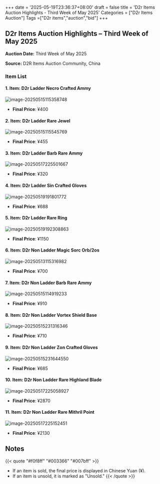 +++
date = '2025-05-19T23:36:37+08:00'
draft = false
title = 'D2r Items Auction Highlights - Third Week of May 2025'
Categories = ["D2r Items Auction"]
Tags =["D2r items","auction","bid"]
+++

## D2r Items Auction Highlights – Third Week of May 2025

**Auction Date:** Third Week of May 2025

**Source:** D2R Items Auction Community, China

### Item List

#### 1. Item: D2r Ladder Necro Crafted Ammy

![image-20250515115358748](https://raw.githubusercontent.com/cnlinuxcode/typora/master/202505192354337.png)

- **Final Price**: ¥400

#### 2. Item: D2r Ladder Rare Jewel

![image-20250515115545769](https://raw.githubusercontent.com/cnlinuxcode/typora/master/202505151155872.png)

- **Final Price**: ¥455

#### 3. Item: D2r Ladder Barb Rare Ammy

![image-20250517225501667](https://raw.githubusercontent.com/cnlinuxcode/typora/master/202505192345959.png)

- **Final Price**: ¥320

#### 4. Item: D2r Ladder Sin Crafted Gloves

![image-20250519191801772](https://raw.githubusercontent.com/cnlinuxcode/typora/master/202505191918991.png)

- **Final Price**: ¥688

#### 5. Item: D2r Ladder Rare Ring

![image-20250519192308863](https://raw.githubusercontent.com/cnlinuxcode/typora/master/202505191923971.png)

- **Final Price**: ¥1150

#### 6. Item: D2r Non Ladder Magic Sorc  Orb/2os

![image-20250513115316982](https://raw.githubusercontent.com/cnlinuxcode/typora/master/202505131153258.png)

- **Final Price**: ¥700

#### 7. Item: D2r Non Ladder Barb Rare Ammy

![image-20250515114919233](https://raw.githubusercontent.com/cnlinuxcode/typora/master/202505192348677.png)

- **Final Price**: ¥910

#### 8. Item: D2r Non Ladder Vortex Shield Base

![image-20250515231316346](https://raw.githubusercontent.com/cnlinuxcode/typora/master/202505192349781.png)

- **Final Price**: ¥710

#### 9. Item: D2r Non Ladder  Zon Crafted Gloves

![image-20250515231644550](https://raw.githubusercontent.com/cnlinuxcode/typora/master/202505192350711.png)

- **Final Price**: ¥685

#### 10. Item: D2r Non Ladder Rare Highland Blade

![image-20250517225058927](https://raw.githubusercontent.com/cnlinuxcode/typora/master/202505172250269.png)

- **Final Price**: ¥2870

#### 11. Item: D2r Non Ladder Rare Mithril Point

![image-20250517225152451](https://raw.githubusercontent.com/cnlinuxcode/typora/master/202505192352579.png)

- **Final Price**: ¥2130



## Notes

{{< quote "#f0f8ff" "#003366" "#007bff" >}}

- If an item is sold, the final price is displayed in Chinese Yuan (¥).
- If an item is unsold, it is marked as "Unsold."
  {{< /quote >}}